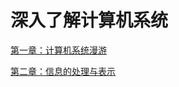 # 深入了解计算机系统

[第一章：计算机系统漫游](./computer_system/computer_system_part_1.md)

[第二章：信息的处理与表示](./computer_system/computer_system_part_2.md)
